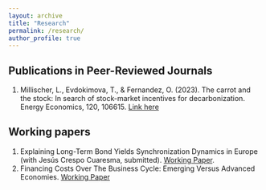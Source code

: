 ```yaml
---
layout: archive
title: "Research"
permalink: /research/
author_profile: true
---
```


## Publications in Peer-Reviewed Journals 

1. Millischer, L., Evdokimova, T., & Fernandez, O. (2023). The carrot and the stock: In search of stock-market incentives for decarbonization. Energy Economics, 120, 106615. [Link here](https://www.sciencedirect.com/science/article/pii/S0140988323001135)


## Working papers

1. Explaining Long-Term Bond Yields Synchronization Dynamics in Europe (with Jesús Crespo Cuaresma, submitted). [Working Paper](https://github.com/oscarfergue98/research_files/blob/acb5e166c7a4ce2fc6ad336cfa3535f775a5ee0a/Crespo_Fernandez_2023.pdf). 
2. Financing Costs Over The Business Cycle: Emerging Versus Advanced Economies. [Working Paper](https://github.com/oscarfergue98/research_files/blob/5c91159daba23b89e64e746feba967c50edebe3b/Fernandez_fin_costs.pdf)
